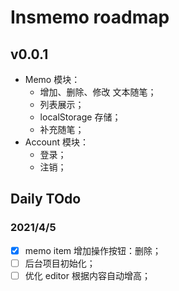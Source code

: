 # Insmemo roadmap

## v0.0.1

- Memo 模块：
  - 增加、删除、修改 文本随笔；
  - 列表展示；
  - localStorage 存储；
  - 补充随笔；
- Account 模块：
  - 登录；
  - 注销；

## Daily TOdo

### 2021/4/5

- [x] memo item 增加操作按钮：删除；
- [ ] 后台项目初始化；
- [ ] 优化 editor 根据内容自动增高；
